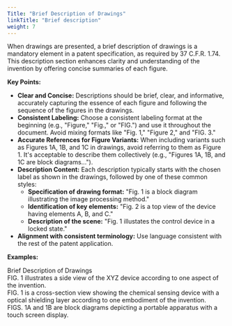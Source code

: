 ```yaml
---
Title: "Brief Description of Drawings"
linkTitle: "Brief description"
weight: 7
---
```


When drawings are presented, a brief description of drawings is a mandatory element in a patent specification, as required by 37 C.F.R. 1.74. This description section enhances clarity and understanding of the invention by offering concise summaries of each figure.

**Key Points:**

- **Clear and Concise:** Descriptions should be brief, clear, and informative, accurately capturing the essence of each figure and following the sequence of the figures in the drawings.
- **Consistent Labeling:** Choose a consistent labeling format at the beginning (e.g., "Figure," "Fig.," or "FIG.") and use it throughout the document. Avoid mixing formats like "Fig. 1," "Figure 2," and "FIG. 3."
- **Accurate References for Figure Variants:** When including variants such as Figures 1A, 1B, and 1C in drawings, avoid referring to them as Figure 1. It's acceptable to describe them collectively (e.g., "Figures 1A, 1B, and 1C are block diagrams..."). 
- **Description Content:** Each description typically starts with the chosen label as shown in the drawings, followed by one of these common styles:
    * **Specification of drawing format:** "Fig. 1 is a block diagram illustrating the image processing method."
    * **Identification of key elements:** "Fig. 2 is a top view of the device having elements A, B, and C."
    * **Description of the scene:** "Fig. 1 illustates the control device in a locked state."
- **Alignment with consistent terminology:** Use language consistent with the rest of the patent application.

**Examples:**
<div class="example-container">
    <div class="example-header fw-bold">Brief Description of Drawings</div>
    <div class="example-block">
FIG. 1 illustrates a side view of the XYZ device according to one aspect of the invention.<br>
FIG. 1 is a cross-section view showing the chemical sensing device with a optical shielding layer according to one embodiment of the invention.<br>
FIGS. 1A and 1B are block diagrams depicting a portable apparatus with a touch screen display.<br>
    </div>
</div>

